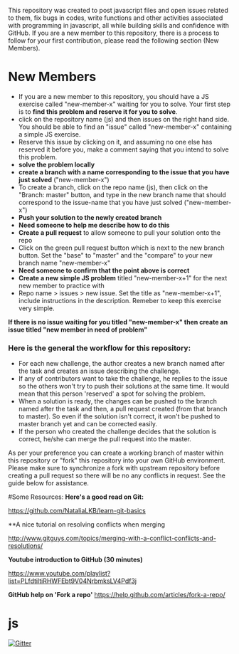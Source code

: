 This repository was created to post javascript files and open issues related to them, fix bugs in codes, write functions and other activities associated with programming in javascript, all while building skills and confidence with GitHub.  If you are a new member to this repository, there is a process to follow for your first contribution, please read the following section (New Members). 


# New Members
* If you are a new member to this repository, you should have a JS exercise called "new-member-x" waiting for you to solve. Your first step is to **find this problem and reserve it for you to solve**.
 * click on the repository name (js) and then issues on the right hand side. You should be able to find an "issue" called "new-member-x" containing a simple JS exercise.
 * Reserve this issue by clicking on it, and assuming no one else has reserved it before you, make a comment saying that you intend to solve this problem.
* **solve the problem locally**
* **create a branch with a name corresponding to the issue that you have just solved** ("new-member-x") 
 * To create a branch, click on the repo name (js), then click on the "Branch: master" button, and type in the new branch name that should correspond to the issue-name that you have just solved ("new-member-x")
* **Push your solution to the newly created branch**
 * **Need someone to help me describe how to do this**
* **Create a pull request** to allow someone to pull your solution onto the repo
 * Click on the green pull request button which is next to the new branch button. Set the "base" to "master" and the "compare" to your new branch name "new-member-x" 
 * **Need someone to confirm that the point above is correct**
* **Create a new simple JS problem** titled "new-member-x+1" for the next new member to practice with
 * Repo name > issues > new issue.  Set the title as "new-member-x+1", include instructions in the description.  Remeber to keep this exercise very simple.
 
**If there is no issue waiting for you titled "new-member-x" then create an issue titled "new member in need of problem"**


### Here is the general the workflow for this repository:

 - For each new challenge, the author creates a new branch named after the task and creates an issue describing the challenge.
 - If any of contributors want to take the challenge, he replies to the issue so the others won't try to push their solutions at the same time. It would mean that this person 'reserved' a spot for solving the problem.
 - When a solution is ready, the changes can be pushed to the branch named after the task and then, a pull request created (from that branch to master). So even if the solution isn't correct, it won't be pushed to master branch yet and can be corrected easily.
 - If the person who created the challenge decides that the solution is correct, he/she can merge the pull request into the master.
 
As per your preference you can create a working branch of master within this repository or "fork" this repository into your own GitHub environment. Please make sure to synchronize a fork with upstream repository before creating a pull request so there will be no any conflicts in request. See the guide below for assistance.

#Some Resources:
**Here's a good read on Git:**

https://github.com/NataliaLKB/learn-git-basics

**A nice tutorial on resolving conflicts when merging

http://www.gitguys.com/topics/merging-with-a-conflict-conflicts-and-resolutions/ 

**Youtube introduction to GitHub (30 minutes)**

https://www.youtube.com/playlist?list=PLfdtiltiRHWFEbt9V04NrbmksLV4Pdf3j

**GitHub help on 'Fork a repo'**
https://help.github.com/articles/fork-a-repo/

# js

[![Gitter](https://badges.gitter.im/Join%20Chat.svg)](https://gitter.im/codingforeveryone/js?utm_source=badge&utm_medium=badge&utm_campaign=pr-badge&utm_content=badge)


